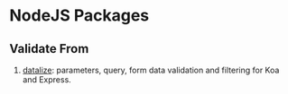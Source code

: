 # NodeJS Packages

## Validate From
1. [datalize](https://github.com/flowstudio/datalize): parameters, query, form data validation and filtering for Koa and Express.
